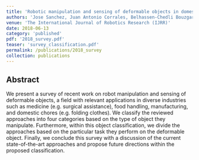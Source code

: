 ```yaml
---
title: 'Robotic manipulation and sensing of deformable objects in domestic and industrial applications: a survey'
authors: 'Jose Sanchez, Juan Antonio Corrales, Belhassen-Chedli Bouzgarrou, Youcef Mezouar'
venue: 'The International Journal of Robotics Research (IJRR)'
date: 2018-06-13
category: 'published'
pdf: '2018_survey.pdf'
teaser: 'survey_classification.pdf'
permalink: /publications/2018_survey
collection: publications
---
```


Abstract
-------
We present a survey of recent work on robot manipulation and sensing of deformable objects, a field with relevant applications in diverse industries such as medicine (e.g. surgical assistance), food handling, manufacturing, and domestic chores (e.g. folding clothes). We classify the reviewed approaches into four categories based on the type of object they manipulate. Furthermore, within this object classification, we divide the approaches based on the particular task they perform on the deformable object. Finally, we conclude this survey with a discussion of the current state-of-the-art approaches and propose future directions within the proposed classification.

